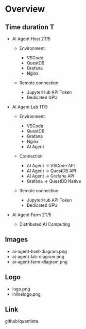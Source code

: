 # Overview 

 ## Time duration T

 - AI Agent Host  2T/5
   - Environment
     - VSCode
     - QuestDB
     - Grafana
     - Nginx 
  
   - Remote connection
     - JupyterHub   API Token
     - Dedicated GPU

 - AI Agent Lab   1T/5
   - Environment
     - VSCode
     - QuestDB
     - Grafana
     - Nginx
     - AI Agent 

   - Connection
     - AI Agent -> VSCode   API
     - AI Agent -> QuestDB  API
     - AI Agent -> Grafana  API
     - Grafana  -> QuestDB  Native
   - Remote connection
     - JupyterHub  API Token
     - Dedicated GPU

 - AI Agent Farm  2T/5
   - Distributed AI Computing


## Images

- ai-agent-host-diagram.png
- ai-agent-lab-diagram.png
- ai-agent-farm-diagram.png
  
## Logo

- logo.png
- inlinelogo.png

## Link

github/quantiota
